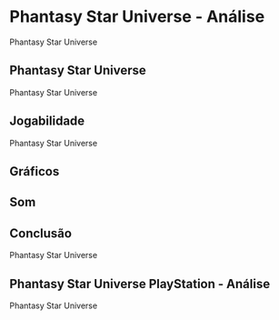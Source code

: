 ---
---

# Phantasy Star Universe - Análise

Phantasy Star Universe

## Phantasy Star Universe

Phantasy Star Universe

## Jogabilidade

Phantasy Star Universe

## Gráficos


## Som

## Conclusão

Phantasy Star Universe

## Phantasy Star Universe PlayStation - Análise

Phantasy Star Universe
